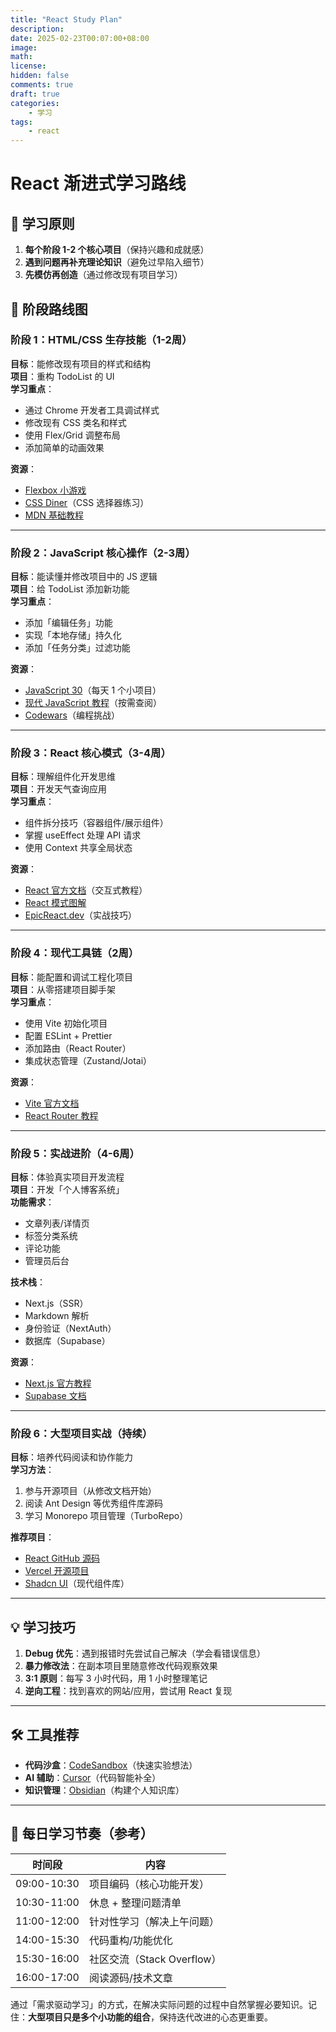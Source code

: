 ```yaml
---
title: "React Study Plan"
description: 
date: 2025-02-23T00:07:00+08:00
image: 
math: 
license: 
hidden: false
comments: true
draft: true
categories:
    - 学习
tags:
    - react
---
```


# React 渐进式学习路线

## 📌 学习原则
1. **每个阶段 1-2 个核心项目**（保持兴趣和成就感）
2. **遇到问题再补充理论知识**（避免过早陷入细节）
3. **先模仿再创造**（通过修改现有项目学习）

## 🚀 阶段路线图

### 阶段 1：HTML/CSS 生存技能（1-2周）
**目标**：能修改现有项目的样式和结构  
**项目**：重构 TodoList 的 UI  
**学习重点**：
- 通过 Chrome 开发者工具调试样式
- 修改现有 CSS 类名和样式
- 使用 Flex/Grid 调整布局
- 添加简单的动画效果  

**资源**：  
- [Flexbox 小游戏](https://flexboxfroggy.com/)  
- [CSS Diner](https://flukeout.github.io/)（CSS 选择器练习）  
- [MDN 基础教程](https://developer.mozilla.org/zh-CN/docs/Learn/CSS)

---

### 阶段 2：JavaScript 核心操作（2-3周）
**目标**：能读懂并修改项目中的 JS 逻辑  
**项目**：给 TodoList 添加新功能  
**学习重点**：
- 添加「编辑任务」功能
- 实现「本地存储」持久化
- 添加「任务分类」过滤功能  

**资源**：  
- [JavaScript 30](https://javascript30.com/)（每天 1 个小项目）  
- [现代 JavaScript 教程](https://zh.javascript.info/)（按需查阅）  
- [Codewars](https://www.codewars.com/)（编程挑战）

---

### 阶段 3：React 核心模式（3-4周）
**目标**：理解组件化开发思维  
**项目**：开发天气查询应用  
**学习重点**：
- 组件拆分技巧（容器组件/展示组件）
- 掌握 useEffect 处理 API 请求
- 使用 Context 共享全局状态  

**资源**：  
- [React 官方文档](https://react.dev/learn)（交互式教程）  
- [React 模式图解](https://reactpatterns.com/)  
- [EpicReact.dev](https://epicreact.dev/)（实战技巧）

---

### 阶段 4：现代工具链（2周）
**目标**：能配置和调试工程化项目  
**项目**：从零搭建项目脚手架  
**学习重点**：
- 使用 Vite 初始化项目
- 配置 ESLint + Prettier
- 添加路由（React Router）
- 集成状态管理（Zustand/Jotai）  

**资源**：  
- [Vite 官方文档](https://vitejs.dev/)  
- [React Router 教程](https://reactrouter.com/en/main/start/tutorial)

---

### 阶段 5：实战进阶（4-6周）
**目标**：体验真实项目开发流程  
**项目**：开发「个人博客系统」  
**功能需求**：
- 文章列表/详情页
- 标签分类系统
- 评论功能
- 管理员后台  

**技术栈**：
- Next.js（SSR）
- Markdown 解析
- 身份验证（NextAuth）
- 数据库（Supabase）  

**资源**：  
- [Next.js 官方教程](https://nextjs.org/learn)  
- [Supabase 文档](https://supabase.com/docs)

---

### 阶段 6：大型项目实战（持续）
**目标**：培养代码阅读和协作能力  
**学习方法**：
1. 参与开源项目（从修改文档开始）
2. 阅读 Ant Design 等优秀组件库源码
3. 学习 Monorepo 项目管理（TurboRepo）  

**推荐项目**：  
- [React GitHub 源码](https://github.com/facebook/react)
- [Vercel 开源项目](https://github.com/vercel)
- [Shadcn UI](https://ui.shadcn.com/)（现代组件库）

---

## 💡 学习技巧
1. **Debug 优先**：遇到报错时先尝试自己解决（学会看错误信息）
2. **暴力修改法**：在副本项目里随意修改代码观察效果
3. **3:1 原则**：每写 3 小时代码，用 1 小时整理笔记
4. **逆向工程**：找到喜欢的网站/应用，尝试用 React 复现

---

## 🛠️ 工具推荐
- **代码沙盒**：[CodeSandbox](https://codesandbox.io/)（快速实验想法）
- **AI 辅助**：[Cursor](https://cursor.sh/)（代码智能补全）
- **知识管理**：[Obsidian](https://obsidian.md/)（构建个人知识库）

---

## 📅 每日学习节奏（参考）
| 时间段       | 内容                     |
|--------------|--------------------------|
| 09:00-10:30 | 项目编码（核心功能开发） |
| 10:30-11:00 | 休息 + 整理问题清单      |
| 11:00-12:00 | 针对性学习（解决上午问题）|
| 14:00-15:30 | 代码重构/功能优化        |
| 15:30-16:00 | 社区交流（Stack Overflow）|
| 16:00-17:00 | 阅读源码/技术文章        |

通过「需求驱动学习」的方式，在解决实际问题的过程中自然掌握必要知识。记住：**大型项目只是多个小功能的组合**，保持迭代改进的心态更重要。